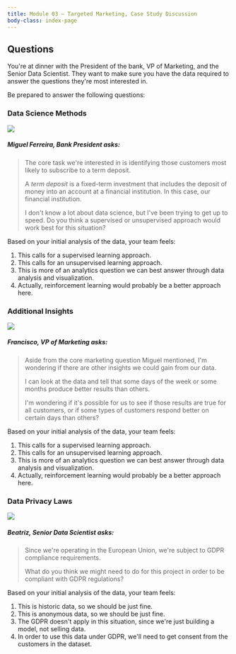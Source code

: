 ```yaml
---
title: Module 03 — Targeted Marketing, Case Study Discussion
body-class: index-page
---
```


## Questions
You're at dinner with the President of the bank, VP of Marketing, and the Senior Data Scientist. They want to make sure you have the data required to answer the questions they're most interested in.

Be prepared to answer the following questions:

### Data Science Methods

<div class="dialogue">
	<img src="{{URLROOT}}/shared/img/miguel.jpg">
	<h5>Miguel Ferreira, Bank President asks:</h5>
	<blockquote><p>The core task we're interested in is identifying those customers most likely to subscribe to a term deposit.</p><p>A <em>term deposit</em> is a fixed-term investment that includes the deposit of money into an account at a financial institution. In this case, our financial institution.</p>
	<p>I don't know a lot about data science, but I've been trying to get up to speed. Do you think a supervised or unsupervised approach would work best for this situation?</p>
	</blockquote>
</div>

Based on your initial analysis of the data, your team feels:

1. This calls for a supervised learning approach.
2. This calls for an unsupervised learning approach.
3. This is more of an analytics question we can best answer through data analysis and visualization.
4. Actually, reinforcement learning would probably be a better approach here.

### Additional Insights

<div class="dialogue">
	<img src="{{URLROOT}}/shared/img/francisco.jpg">
	<h5>Francisco, VP of Marketing asks:</h5>
	<blockquote><p>Aside from the core marketing question Miguel mentioned, I'm wondering if there are other insights we could gain from our data.</p>
	<p>I can look at the data and tell that some days of the week or some months produce better results than others.</p><p>I'm wondering if it's possible for us to see if those results are true for all customers, or if some types of customers respond better on certain days than others?</p></blockquote>
</div>

Based on your initial analysis of the data, your team feels:

1. This calls for a supervised learning approach.
2. This calls for an unsupervised learning approach.
3. This is more of an analytics question we can best answer through data analysis and visualization.
4. Actually, reinforcement learning would probably be a better approach here.

### Data Privacy Laws

<div class="dialogue">
	<img src="{{URLROOT}}/shared/img/beatriz.jpg">
	<h5>Beatriz, Senior Data Scientist asks:</h5>
	<blockquote><p>Since we're operating in the European Union, we're subject to GDPR compliance requirements.</p>
	<p>What do you think we might need to do for this project in order to be compliant with GDPR regulations?</p></blockquote>
</div>

Based on your initial analysis of the data, your team feels:

1. This is historic data, so we should be just fine.
2. This is anonymous data, so we should be just fine.
3. The GDPR doesn't apply in this situation, since we're just building a model, not selling data.
4. In order to use this data under GDPR, we'll need to get consent from the customers in the dataset.


[^1]: [Chairman of the Board photo by Portuguese Gravity on Unsplash](https://unsplash.com/photos/oMF2q4tlhDg)

[^2]: [President photo by Roland Samuel on Unsplash](https://unsplash.com/photos/MZ5A24H1JqU)

[^3]: [VP of Marketing photo by Mehrad Vosoughi on Unsplash](https://unsplash.com/photos/iUQmEFtfdLw)

[^4]: [Head of Data Science photo by Mateus Campos Felipe ](https://unsplash.com/photos/WnPJft0DJpk)
